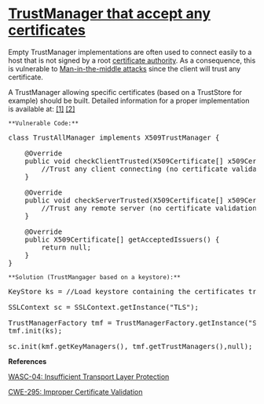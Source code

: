 # [TrustManager that accept any certificates](https://find-sec-bugs.github.io/bugs.htm#WEAK_TRUST_MANAGER)

Empty TrustManager implementations are often used to connect easily to a host that is not signed by a root
[certificate authority](https://en.wikipedia.org/wiki/Certificate_authority). As a consequence, this is vulnerable to
[Man-in-the-middle attacks](https://en.wikipedia.org/wiki/Man-in-the-middle_attack)
since the client will trust any certificate.

A TrustManager allowing specific certificates (based on a TrustStore for example) should be built.
Detailed information for a proper implementation is available at:
[[1]](https://stackoverflow.com/a/6378872/89769)
[[2]](https://stackoverflow.com/a/5493452/89769)

    **Vulnerable Code:**  

<pre>class TrustAllManager implements X509TrustManager {

    @Override
    public void checkClientTrusted(X509Certificate[] x509Certificates, String s) throws CertificateException {
        //Trust any client connecting (no certificate validation)
    }

    @Override
    public void checkServerTrusted(X509Certificate[] x509Certificates, String s) throws CertificateException {
        //Trust any remote server (no certificate validation)
    }

    @Override
    public X509Certificate[] getAcceptedIssuers() {
        return null;
    }
}</pre>

    **Solution (TrustMangager based on a keystore):**  

<pre>KeyStore ks = //Load keystore containing the certificates trusted

SSLContext sc = SSLContext.getInstance("TLS");

TrustManagerFactory tmf = TrustManagerFactory.getInstance("SunX509");
tmf.init(ks);

sc.init(kmf.getKeyManagers(), tmf.getTrustManagers(),null);
</pre>

**References**  

[WASC-04: Insufficient Transport Layer Protection](http://projects.webappsec.org/w/page/13246945/Insufficient%20Transport%20Layer%20Protection)  

[CWE-295: Improper Certificate Validation](https://cwe.mitre.org/data/definitions/295.html)